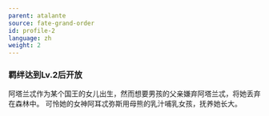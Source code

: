 ```yaml
---
parent: atalante
source: fate-grand-order
id: profile-2
language: zh
weight: 2
---
```


### 羁绊达到Lv.2后开放

阿塔兰忒作为某个国王的女儿出生，然而想要男孩的父亲嫌弃阿塔兰忒，将她丢弃在森林中。
可怜她的女神阿耳忒弥斯用母熊的乳汁哺乳女孩，抚养她长大。
